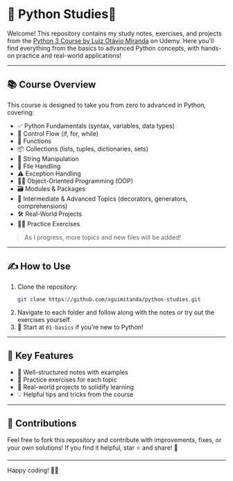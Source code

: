 # 🐍 Python Studies🚀

Welcome! This repository contains my study notes, exercises, and projects from the [Python 3 Course by Luiz Otávio Miranda](https://www.udemy.com/course/python-3-do-zero-ao-avancado/  ) on Udemy.
Here you'll find everything from the basics to advanced Python concepts, with hands-on practice and real-world applications!
 
---

## 📚 Course Overview

This course is designed to take you from zero to advanced in Python, covering:

- ✅ Python Fundamentals (syntax, variables, data types)
- 🔄 Control Flow (if, for, while)
- 🧮 Functions
- 📦 Collections (lists, tuples, dictionaries, sets)
- 📝 String Manipulation
- 📂 File Handling
- ⚠️ Exception Handling
- 🧑‍💻 Object-Oriented Programming (OOP)
- 🗃️ Modules & Packages
- 🧠 Intermediate & Advanced Topics (decorators, generators, comprehensions)
- 🛠️ Real-World Projects 
- 🏋️‍♂️ Practice Exercises

> As I progress, more topics and new files will be added! 

---


## ✍️ How to Use

1. Clone the repository:
   ```bash
   git clone https://github.com/xguimitanda/python-studies.git
   ```
2. Navigate to each folder and follow along with the notes or try out the exercises yourself.
3. 🚩 Start at `01-basics` if you’re new to Python!

---

## 🌟 Key Features

- 📝 Well-structured notes with examples
- 🎯 Practice exercises for each topic
- 📁 Real-world projects to solidify learning
- 💡 Helpful tips and tricks from the course

---

## 🤝 Contributions

Feel free to fork this repository and contribute with improvements, fixes, or your own solutions!
If you find it helpful, star ⭐ and share! 🥳

---

Happy coding! 🚀🐍
